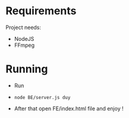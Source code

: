 # Requirements

Project needs:

  - NodeJS
  - FFmpeg

# Running

  - Run
  - ```
    node BE/server.js duy
    ```
  - After that open FE/index.html file and enjoy !